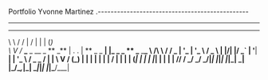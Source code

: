 Portfolio Yvonne Martinez
.-----------------------------------------------

---

---

\ \ / / | \/ | | | (_)  
 \ V /_ **\_** _ \_\_ _ ** \_** | . . | ** \_ \_ **| |\_ \_ \_ ** \_** \_**_
\ /\ \ / / _ \| '_ \| '_ \ / _ \ | |\/| |/ _` | '**| **| | '_ \ / _ \_ /
| | \ V / (\_) | | | | | | | **/ | | | | (_| | | | |_| | | | | **// /
\_/ \_/ \_**/|_| |_|_| |_|\_**| \_| |\_/\__,_|\_| \__|_|_| |_|\_**/\_\_\_|
